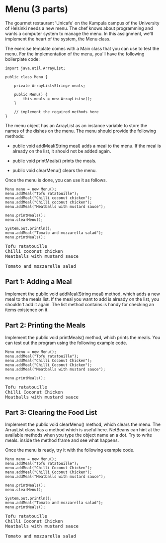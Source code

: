 # Menu (3 parts)
The gourmet restaurant 'Unicafe' on the Kumpula campus of the University of Helsinki needs a new menu. The chef knows about programming and wants a computer system to manage the menu. In this assignment, we'll implement the heart of the system, the Menu class.

The exercise template comes with a Main class that you can use to test the menu. For the implementation of the menu, you'll have the following boilerplate code:

```
import java.util.ArrayList;

public class Menu {

    private ArrayList<String> meals;

    public Menu() {
        this.meals = new ArrayList<>();
    }

    // implement the required methods here
}
```

The menu object has an ArrayList as an instance variable to store the names of the dishes on the menu. The menu should provide the following methods:

- public void addMeal(String meal) adds a meal to the menu. If the meal is already on the list, it should not be 
added again.

- public void printMeals() prints the meals.

- public void clearMenu() clears the menu.

Once the menu is done, you can use it as follows.

```
Menu menu = new Menu();
menu.addMeal("Tofu ratatouille");
menu.addMeal("Chilli coconut chicken");
menu.addMeal("Chilli coconut chicken");
menu.addMeal("Meatballs with mustard sauce");

menu.printMeals();
menu.clearMenu();

System.out.println();
menu.addMeal("Tomato and mozzarella salad");
menu.printMeals();
```

<pre>
Tofu ratatouille
Chilli coconut chicken
Meatballs with mustard sauce

Tomato and mozzarella salad
</pre>

## Part 1: Adding a Meal
Implement the public void addMeal(String meal) method, which adds a new meal to the meals list. If the meal you want to add is already on the list, you shouldn't add it again. The list method contains is handy for checking an items existence on it.

## Part 2: Printing the Meals
Implement the public void printMeals() method, which prints the meals. You can test out the program using the following example code.

```
Menu menu = new Menu();
menu.addMeal("Tofu ratatouille");
menu.addMeal("Chilli Coconut Chicken");
menu.addMeal("Chilli Coconut Chicken");
menu.addMeal("Meatballs with mustard sauce");

menu.printMeals();
```
<pre>
Tofu ratatouille
Chilli Coconut Chicken
Meatballs with mustard sauce
</pre>

## Part 3: Clearing the Food List
Implement the public void clearMenu() method, which clears the menu. The ArrayList class has a method which is useful here. NetBeans can hint at the available methods when you type the object name an a dot. Try to write meals. inside the method frame and see what happens.

Once the menu is ready, try it with the following example code.

```
Menu menu = new Menu();
menu.addMeal("Tofu ratatouille");
menu.addMeal("Chilli Coconut Chicken");
menu.addMeal("Chilli Coconut Chicken");
menu.addMeal("Meatballs with mustard sauce");

menu.printMeals();
menu.clearMenu();

System.out.println();
menu.addMeal("Tomato and mozzarella salad");
menu.printMeals();
```

<pre>
Tofu ratatouille
Chilli Coconut Chicken
Meatballs with mustard sauce

Tomato and mozzarella salad
</pre>

